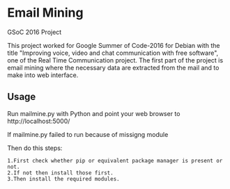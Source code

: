 Email Mining
============

GSoC 2016 Project

This project worked for Google Summer of Code-2016 for Debian with the title "Improving voice, video and chat communication with free software", one of the Real Time Communication project.
The first part of the  project is email mining where the necessary data are extracted from the mail and to make into web interface.

Usage
-----

Run mailmine.py with Python and point your web browser to http://localhost:5000/

If mailmine.py failed to run because of missigng module

Then do this steps:
	
	1.First check whether pip or equivalent package manager is present or not.
	2.If not then install those first.
	3.Then install the required modules.

 
